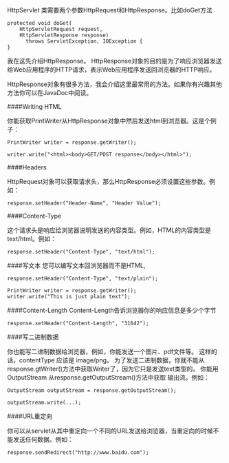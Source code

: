 HttpServlet 类需要两个参数HttpRequest和HttpResponse。比如doGet方法
```
protected void doGet(
    HttpServletRequest request,
    HttpServletResponse response)
      throws ServletException, IOException {
}
```
我在这先介绍HttpResponse。
HttpResponse对象的目的是为了响应浏览器发送给Web应用程序的HTTP请求，表示Web应用程序发送回浏览器的HTTP响应。

HttpResponse对象有很多方法，我会介绍这里最常用的方法。如果你有兴趣其他方法你可以在JavaDoc中阅读。

####Writing HTML

你能获取PrintWriter从HttpResponse对象中然后发送html到浏览器。这是个例子：
```
PrintWriter writer = response.getWriter();

writer.write("<html><body>GET/POST response</body></html>");
```
####Headers

HttpRequest对象可以获取请求头，那么HttpResponse必须设置这些参数。例如：
```
response.setHeader("Header-Name", "Header Value");
```
####Content-Type

这个请求头是响应给浏览器说明发送的内容类型。例如，HTML的内容类型是text/html。例如：
```
response.setHeader("Content-Type", "text/html");
```
####写文本
您可以编写文本回浏览器而不是HTML,
```
response.setHeader("Content-Type", "text/plain");

PrintWriter writer = response.getWriter();
writer.write("This is just plain text");
```
####Content-Length
Content-Length告诉浏览器你的响应信息是多少个字节
```
response.setHeader("Content-Length", "31642");
```
####写二进制数据

你也能写二进制数据给浏览器，例如，你能发送一个图片、pdf文件等。
这样的话，contentType 应该是 image/png。
为了发送二进制数据，你就不能从response.gtWriter()方法中获取Writer了，因为它只是发送text类型的。
你能用OutputStream 从response.getOutputStream()方法中获取 输出流。例如：
```
OutputStream outputStream = response.getOutputStream();

outputStream.write(...);
```
####URL重定向

你可以从servlet从其中重定向一个不同的URL发送给浏览器，当重定向的时候不能发送任何数据。例如：
```
response.sendRedirect("http://www.baidu.com");
```



